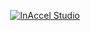 <p align="center">
  <a href="https://studio.inaccel.com">
    <img alt="InAccel Studio" src="https://studio.inaccel.com/hub/logo" title="Log in to InAccel Studio">
  </a>
</p>

